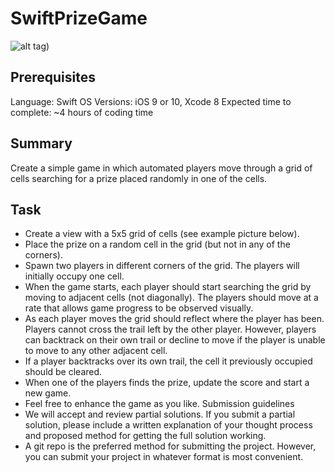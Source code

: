 # SwiftPrizeGame

![alt tag](https://cloud.githubusercontent.com/assets/10794609/20085018/0be816a2-a534-11e6-81b4-675fec14c146.png))

## Prerequisites
Language: Swift
OS Versions: iOS 9 or 10, Xcode 8
Expected time to complete: ~4 hours of coding time

## Summary
Create a simple game in which automated players move through a grid of cells searching for a prize placed randomly in one of the cells.

## Task
* Create a view with a 5x5 grid of cells (see example picture below).
* Place the prize on a random cell in the grid (but not in any of the corners).
* Spawn two players in different corners of the grid. The players will initially occupy one cell.
* When the game starts, each player should start searching the grid by moving to adjacent cells (not
diagonally). The players should move at a rate that allows game progress to be observed visually.
* As each player moves the grid should reflect where the player has been. Players cannot cross the trail
left by the other player. However, players can backtrack on their own trail or decline to move if the
player is unable to move to any other adjacent cell.
* If a player backtracks over its own trail, the cell it previously occupied should be cleared.
* When one of the players finds the prize, update the score and start a new game.
* Feel free to enhance the game as you like.
Submission guidelines
* We will accept and review partial solutions. If you submit a partial solution, please include a written explanation of your thought process and proposed method for getting the full solution working.
* A git repo is the preferred method for submitting the project. However, you can submit your project in whatever format is most convenient.
